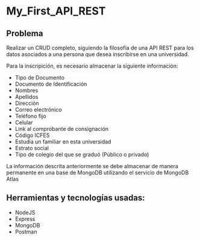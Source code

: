# My_First_API_REST

## Problema

Realizar un CRUD completo, siguiendo la filosofía de una API REST para los datos asociados a una persona que desea inscribirse en una universidad.

Para la inscripición, es necesario almacenar la siguiente información:

- Tipo de Documento
- Documento de Identificación
- Nombres
- Apellidos
- Dirección
- Correo electrónico
- Teléfono fijo
- Celular
- Link al comprobante de consignación
- Código ICFES
- Estudia un familiar en esta universidad
- Estrato social
- Tipo de colegio del que se graduó (Público o privado)

La información descrita anteriormente se debe almacenar de manera permanente en una base de MongoDB utilizando el servicio de MongoDB Atlas

## Herramientas y tecnologías usadas:
- NodeJS
- Express
- MongoDB
- Postman
